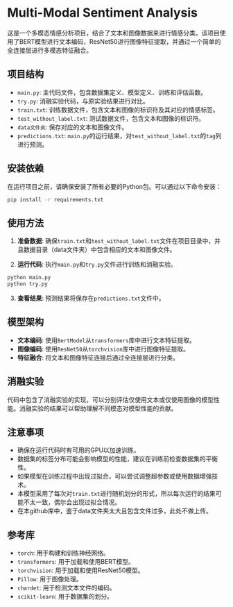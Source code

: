 # Multi-Modal Sentiment Analysis

这是一个多模态情感分析项目，结合了文本和图像数据来进行情感分类。该项目使用了BERT模型进行文本编码，ResNet50进行图像特征提取，并通过一个简单的全连接层进行多模态特征融合。

## 项目结构

- `main.py`: 主代码文件，包含数据集定义、模型定义、训练和评估函数。
- `try.py`: 消融实验代码，与原实验结果进行对比。
- `train.txt`: 训练数据文件，包含文本和图像的标识符及其对应的情感标签。
- `test_without_label.txt`: 测试数据文件，包含文本和图像的标识符。
- `data文件夹`: 保存对应的文本和图像文件。
- `predictions.txt`: `main.py`的运行结果，对`test_without_label.txt`的`tag`列进行预测。

## 安装依赖

在运行项目之前，请确保安装了所有必要的Python包。可以通过以下命令安装：

```bash
pip install -r requirements.txt
```

## 使用方法

1. **准备数据**: 确保`train.txt`和`test_without_label.txt`文件在项目目录中，并且数据目录（data文件夹）中包含相应的文本和图像文件。

2. **运行代码**: 执行`main.py`和`try.py`文件进行训练和消融实验。

```bash
python main.py
python try.py
```

3. **查看结果**: 预测结果将保存在`predictions.txt`文件中。

## 模型架构

- **文本编码**: 使用`BertModel`从`transformers`库中进行文本特征提取。
- **图像编码**: 使用`ResNet50`从`torchvision`库中进行图像特征提取。
- **特征融合**: 将文本和图像特征连接后通过全连接层进行分类。

## 消融实验

代码中包含了消融实验的实现，可以分别评估仅使用文本或仅使用图像的模型性能。消融实验的结果可以帮助理解不同模态对模型性能的贡献。

## 注意事项

- 确保在运行代码时有可用的GPU以加速训练。
- 数据集的标签分布可能会影响模型的性能，建议在训练前检查数据集的平衡性。
- 如果模型在训练过程中出现过拟合，可以尝试调整超参数或使用数据增强技术。
- 本模型采用了每次对`train.txt`进行随机划分的形式，所以每次运行的结果可能不太一致，偶尔会出现过拟合情况。
- 在本github库中，鉴于data文件夹太大且包含文件过多，此处不做上传。

## 参考库

- `torch`: 用于构建和训练神经网络。
- `transformers`: 用于加载和使用BERT模型。
- `torchvision`: 用于加载和使用ResNet50模型。
- `Pillow`: 用于图像处理。
- `chardet`: 用于检测文本文件的编码。
- `scikit-learn`: 用于数据集的划分。
